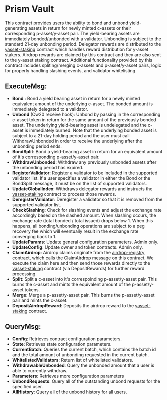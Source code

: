 # Prism Vault

This contract provides users the ability to bond and unbond yield-generating assets in return for newly minted c-assets or their corresponding p-asset/y-asset pair. The yield-bearing assets are immediately bonded/unbonded with a validator. Unbonding is subject to the standard 21-day unbonding period.  Delegator rewards are distributed to the [yasset-staking](/contracts/prism-yasset-staking) contract which handles reward distribution for y-asset stakers. Airdrop rewards are claimed by this contract and they are also sent to the y-asset staking contract. Additional functionality provided by this contract includes spliting/merging c-assets and p-asset/y-asset pairs, logic for properly handling slashing events, and validator whitelisting.

## ExecuteMsg:
  - **Bond** : Bond a yield bearing asset in return for a newly minted equivalent amount of the underlying c-asset.  The bonded amount is immediately delegated to a validator.
  - **Unbond** (Cw20 receive hook): Unbond by passing in the corresponding c-asset token in return for the same amount of the previously bonded asset. The underlying yield-bearing asset is undelegated and the c-asset is immediately burned.  Note that the underlying bonded asset is subject to a 21-day holding period and the user must call WithdrawUnbonded in order to receive the underlying after the unbonding period ends.
  - **BondSplit**: Bond a yield-bearing asset in return for an equivalent amount of it's corresponding p-asset/y-asset pair.
  - **WithdrawUnbonded**: Withdraw any previously unbonded assets after the unbonding period has expired.
  - **RegisterValidator**:  Register a validator to be included in the supported validator list.  If a user specifies a validator in either the Bond or the BondSplit message, it must be on the list of supported validators.
  - **UpdateGlobalIndex**: Withdraws delegator rewards and instructs the [yasset-staking](/contracts/prism-yasset-staking) contract to process those rewards.
  - **DeregisterValidator**: Deregister a validator so that it is removed from the supported validator list.
  - **CheckSlashing**: Check for slashing events and adjust the exchange rate accordingly based on the slashed amount. When slashing occurs, the exchange rate (total bonded / total issued) drops below 1.  When this happens, all bonding/unbonding operations are subject to a peg recovery fee which will eventually result in the exchange rate converging back to 1.
  - **UpdateParams**: Update general configuration parameters.  Admin only.
  - **UpdateConfig**: Update owner and token contracts.  Admin only.
  - **ClaimAirdrop**: Airdrop claims originate from the [airdrop-registry](/contracts/prism-airdrop-registry) contract, which calls the ClaimAirdrop message on this contract.  We execute the claim here and then send those rewards directly to the [yasset-staking](/contracts/prism-yasset-staking) contract (via DepositRewards) for further reward processing.
  - **Split**: Split a c-asset into it's correspoinding p-asset/y-asset pair.  This burns the c-asset and mints the equivalent amount of the p-asset/y-asset tokens.
  - **Merge**: Merge a p-asset/y-asset pair.  This burns the p-asset/y-asset pair and mints the c-asset.
  - **DepositAirdropReward**: Deposits the airdrop reward to the [yasset-staking](/contracts/prism-yasset-staking) contract.

## QueryMsg:
  - **Config**: Retrieves contract configuration parameters.
  - **State**: Retrieves state configuration parameters.
  - **CurrentBatch**: Queries the current batch, which contains the batch id and the total amount of unbonding requested in the current batch.
  - **WhitelistedValidators**: Return list of whitelisted validators.
  - **WithdrawableUnbonded**: Query the unbonded amount that a user is able to currently withdraw.
  - **Parameters**: Retrieves more configuration parameters
  - **UnbondRequests**: Query all of the outstanding unbond requests for the specified user.
  - **AllHistory**: Query all of the unbond history for all users.

